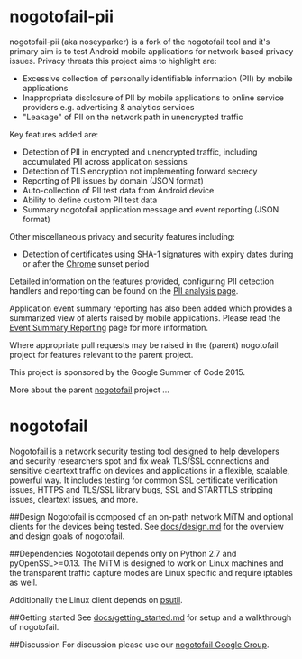 # nogotofail-pii

nogotofail-pii (aka noseyparker) is a fork of the nogotofail tool and it's primary aim is to test Android mobile applications for network based privacy issues. Privacy threats this project aims to highlight are:
- Excessive collection of personally identifiable information (PII) by mobile applications
- Inappropriate disclosure of PII by mobile applications to online service providers e.g. advertising & analytics services
- "Leakage" of PII on the network path in unencrypted traffic

Key features added are:
- Detection of PII in encrypted and unencrypted traffic, including accumulated PII across  application sessions
- Detection of TLS encryption not implementing forward secrecy
- Reporting of PII issues by domain (JSON format)
- Auto-collection of PII test data from Android device
- Ability to define custom PII test data
- Summary nogotofail application message and event reporting (JSON format)

Other miscellaneous privacy and security features including:
- Detection of certificates using SHA-1 signatures with expiry dates during or after the  [Chrome](http://blog.chromium.org/2014/09/gradually-sunsetting-sha-1.html) sunset period

Detailed information on the features provided, configuring PII detection handlers and reporting can be found on the [PII analysis page](docs/pii_analysis.md).

Application event summary reporting has also been added which provides a summarized view of alerts raised by mobile applications. Please read the [Event Summary Reporting](docs/event_summary_reporting.md) page for more information.

Where appropriate pull requests may be raised in the (parent) nogotofail project for features relevant to the parent project.

This project is sponsored by the Google Summer of Code 2015.

More about the parent [nogotofail](https://github.com/google/nogotofail) project ...

# nogotofail

Nogotofail is a network security testing tool designed to help developers and
security researchers spot and fix weak TLS/SSL connections and sensitive
cleartext traffic on devices and applications in a flexible, scalable, powerful way.
It includes testing for common SSL certificate verification issues, HTTPS and TLS/SSL
library bugs, SSL and STARTTLS stripping issues, cleartext issues, and more.

##Design
Nogotofail is composed of an on-path network MiTM and optional clients for the devices being tested.
See [docs/design.md](docs/design.md) for the overview and design goals of nogotofail.

##Dependencies
Nogotofail depends only on Python 2.7 and pyOpenSSL>=0.13. The MiTM is designed to work on Linux
machines and the transparent traffic capture modes are Linux specific and require iptables as well.

Additionally the Linux client depends on [psutil](https://pypi.python.org/pypi/psutil).

##Getting started
See [docs/getting_started.md](docs/getting_started.md) for setup and a walkthrough of nogotofail.

##Discussion
For discussion please use our [nogotofail Google Group](https://groups.google.com/forum/#!forum/nogotofail).
